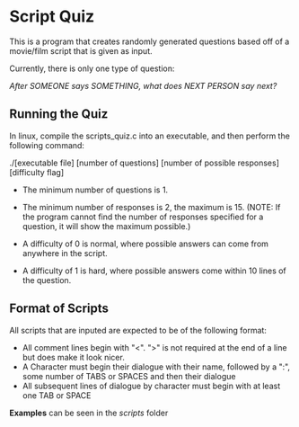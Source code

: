 Script Quiz
===========
This is a program that creates randomly generated questions based off of a movie/film script that is given as input.

Currently, there is only one type of question:

*After SOMEONE says SOMETHING, what does NEXT PERSON say next?*

Running the Quiz
----------------
In linux, compile the scripts_quiz.c into an executable, and then perform the following command:

  ./[executable file] [number of questions] [number of possible responses] [difficulty flag]

* The minimum number of questions is 1.

* The minimum number of responses is 2, the maximum is 15. (NOTE: If the program cannot find the number of responses specified for a question, it will show the maximum possible.)

* A difficulty of 0 is normal, where possible answers can come from anywhere in the script.

* A difficulty of 1 is hard, where possible answers come within 10 lines of the question.

Format of Scripts
-----------------
All scripts that are inputed are expected to be of the following format:
  * All comment lines begin with "<". ">" is not required at the end of a line but does make it look nicer.
  * A Character must begin their dialogue with their name, followed by a ":", some number of TABS or SPACES and then their dialogue
  * All subsequent lines of dialogue by character must begin with at least one TAB or SPACE

**Examples** can be seen in the _scripts_ folder
